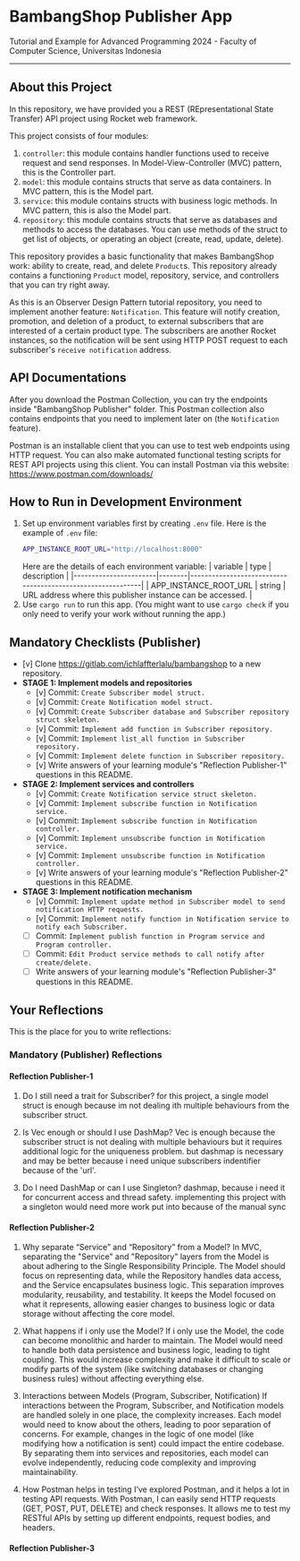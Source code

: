 # BambangShop Publisher App
Tutorial and Example for Advanced Programming 2024 - Faculty of Computer Science, Universitas Indonesia

---

## About this Project
In this repository, we have provided you a REST (REpresentational State Transfer) API project using Rocket web framework.

This project consists of four modules:
1.  `controller`: this module contains handler functions used to receive request and send responses.
    In Model-View-Controller (MVC) pattern, this is the Controller part.
2.  `model`: this module contains structs that serve as data containers.
    In MVC pattern, this is the Model part.
3.  `service`: this module contains structs with business logic methods.
    In MVC pattern, this is also the Model part.
4.  `repository`: this module contains structs that serve as databases and methods to access the databases.
    You can use methods of the struct to get list of objects, or operating an object (create, read, update, delete).

This repository provides a basic functionality that makes BambangShop work: ability to create, read, and delete `Product`s.
This repository already contains a functioning `Product` model, repository, service, and controllers that you can try right away.

As this is an Observer Design Pattern tutorial repository, you need to implement another feature: `Notification`.
This feature will notify creation, promotion, and deletion of a product, to external subscribers that are interested of a certain product type.
The subscribers are another Rocket instances, so the notification will be sent using HTTP POST request to each subscriber's `receive notification` address.

## API Documentations

<!-- You can download the Postman Collection JSON here: https://ristek.link/AdvProgWeek7Postman -->

After you download the Postman Collection, you can try the endpoints inside "BambangShop Publisher" folder.
This Postman collection also contains endpoints that you need to implement later on (the `Notification` feature).

Postman is an installable client that you can use to test web endpoints using HTTP request.
You can also make automated functional testing scripts for REST API projects using this client.
You can install Postman via this website: https://www.postman.com/downloads/

## How to Run in Development Environment
1.  Set up environment variables first by creating `.env` file.
    Here is the example of `.env` file:
    ```bash
    APP_INSTANCE_ROOT_URL="http://localhost:8000"
    ```
    Here are the details of each environment variable:
    | variable              | type   | description                                                |
    |-----------------------|--------|------------------------------------------------------------|
    | APP_INSTANCE_ROOT_URL | string | URL address where this publisher instance can be accessed. |
2.  Use `cargo run` to run this app.
    (You might want to use `cargo check` if you only need to verify your work without running the app.)

## Mandatory Checklists (Publisher)
-   [v] Clone https://gitlab.com/ichlaffterlalu/bambangshop to a new repository.
-   **STAGE 1: Implement models and repositories**
    -   [v] Commit: `Create Subscriber model struct.`
    -   [v] Commit: `Create Notification model struct.`
    -   [v] Commit: `Create Subscriber database and Subscriber repository struct skeleton.`
    -   [v] Commit: `Implement add function in Subscriber repository.`
    -   [v] Commit: `Implement list_all function in Subscriber repository.`
    -   [v] Commit: `Implement delete function in Subscriber repository.`
    -   [v] Write answers of your learning module's "Reflection Publisher-1" questions in this README.
-   **STAGE 2: Implement services and controllers**
    -   [v] Commit: `Create Notification service struct skeleton.`
    -   [v] Commit: `Implement subscribe function in Notification service.`
    -   [v] Commit: `Implement subscribe function in Notification controller.`
    -   [v] Commit: `Implement unsubscribe function in Notification service.`
    -   [v] Commit: `Implement unsubscribe function in Notification controller.`
    -   [v] Write answers of your learning module's "Reflection Publisher-2" questions in this README.
-   **STAGE 3: Implement notification mechanism**
    -   [v] Commit: `Implement update method in Subscriber model to send notification HTTP requests.`
    -   [v] Commit: `Implement notify function in Notification service to notify each Subscriber.`
    -   [ ] Commit: `Implement publish function in Program service and Program controller.`
    -   [ ] Commit: `Edit Product service methods to call notify after create/delete.`
    -   [ ] Write answers of your learning module's "Reflection Publisher-3" questions in this README.

## Your Reflections
This is the place for you to write reflections:

### Mandatory (Publisher) Reflections

#### Reflection Publisher-1
1. Do I still need a trait for Subscriber?
    for this project, a single model struct is enough because im not dealing ith multiple behaviours from the subscriber struct. 

2. Is Vec enough or should I use DashMap?
    Vec is enough because the subscriber struct is not dealing with multiple behaviours but it requires additional logic for the uniqueness problem. but dashmap is necessary and may be better because i need unique subscribers indentifier because of the 'url'.

3. Do I need DashMap or can I use Singleton?
    dashmap, because i need it for concurrent access and thread safety. implementing this project with a singleton would need more work put into because of the manual sync

#### Reflection Publisher-2
1. Why separate “Service” and “Repository” from a Model?
    In MVC, separating the "Service" and "Repository" layers from the Model is about adhering to the Single Responsibility Principle. The Model should focus on representing data, while the Repository handles data access, and the Service encapsulates business logic. This separation improves modularity, reusability, and testability. It keeps the Model focused on what it represents, allowing easier changes to business logic or data storage without affecting the core model.

2. What happens if i only use the Model?
    If i only use the Model, the code can become monolithic and harder to maintain. The Model would need to handle both data persistence and business logic, leading to tight coupling. This would increase complexity and make it difficult to scale or modify parts of the system (like switching databases or changing business rules) without affecting everything else.

3. Interactions between Models (Program, Subscriber, Notification)
    If interactions between the Program, Subscriber, and Notification models are handled solely in one place, the complexity increases. Each model would need to know about the others, leading to poor separation of concerns. For example, changes in the logic of one model (like modifying how a notification is sent) could impact the entire codebase. By separating them into services and repositories, each model can evolve independently, reducing code complexity and improving maintainability.

4. How Postman helps in testing
    I’ve explored Postman, and it helps a lot in testing API requests. With Postman, I can easily send HTTP requests (GET, POST, PUT, DELETE) and check responses. It allows me to test my RESTful APIs by setting up different endpoints, request bodies, and headers.
#### Reflection Publisher-3
